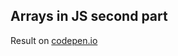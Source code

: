 ## Arrays in JS second part
Result on [codepen.io](https://codepen.io/Sash_ka_90/pen/qBboopM?editors=1111)
